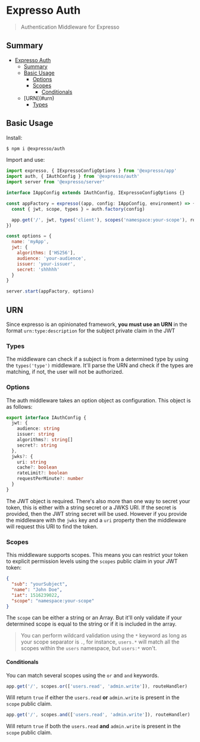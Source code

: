 # Expresso Auth

> Authentication Middleware for Expresso

## Summary

- [Expresso Auth](#expresso-auth)
  - [Summary](#summary)
  - [Basic Usage](#basic-usage)
    - [Options](#options)
    - [Scopes](#scopes)
      - [Conditionals](#conditionals)
  - [URN[(#urn)
    - [Types](#types)

## Basic Usage

Install:

```sh
$ npm i @expresso/auth
```

Import and use:

```js
import expresso, { IExpressoConfigOptions } from '@expresso/app'
import auth, { IAuthConfig } from '@expresso/auth'
import server from '@expresso/server'

interface IAppConfig extends IAuthConfig, IExpressoConfigOptions {}

const appFactory = expresso((app, config: IAppConfig, environment) => {
  const { jwt, scope, types } = auth.factory(config)

  app.get('/', jwt, types('client'), scopes('namespace:your-scope'), routeHandler)
})

const options = {
  name: 'myApp',
  jwt: {
    algorithms: ['HS256'],
    audience: 'your-audience',
    issuer: 'your-issuer',
    secret: 'shhhhh'
  }
}

server.start(appFactory, options)
```

## URN

Since expresso is an opinionated framework, **you must use an URN** in the format `urn:type:description` for the subject private claim in the JWT

### Types

The middleware can check if a subject is from a determined type by using the `types('type')` middleware. It'll parse the URN and check if the types are matching, if not, the user will not be authorized.

### Options

The auth middleware takes an option object as configuration. This object is as follows:

```ts
export interface IAuthConfig {
  jwt: {
    audience: string
    issuer: string
    algorithms?: string[]
    secret?: string
  },
  jwks?: {
    uri: string
    cache?: boolean
    rateLimit?: boolean
    requestPerMinute?: number
  }
}
```

The JWT object is required. There's also more than one way to secret your token, this is either with a string secret or a JWKS URI. If the secret is provided, then the JWT string secret will be used. However if you provide the middleware with the `jwks` key and a `uri` property then the middleware will request this URI to find the token.

### Scopes

This middleware supports scopes. This means you can restrict your token to explicit permission levels using the `scopes` public claim in your JWT token:

```json
{
  "sub": "yourSubject",
  "name": "John Doe",
  "iat": 1516239022,
  "scope": "namespace:your-scope"
}
```

The `scope` can be either a string or an Array. But it'll only validate if your determined scope is equal to the string or if it is included in the array.

> You can perform wildcard validation using the `*` keyword as long as your scope separator is `.`, for instance, `users.*` will match all the scopes within the `users` namespace, but `users:*` won't.

#### Conditionals

You can match several scopes using the `or` and `and` keywords.

```ts
app.get('/', scopes.or(['users.read', 'admin.write']), routeHandler)
```

Will return `true` if either the `users.read` **or** `admin.write` is present in the `scope` public claim.

```ts
app.get('/', scopes.and(['users.read', 'admin.write']), routeHandler)
```

Will return `true` if both the `users.read` **and** `admin.write` is present in the `scope` public claim.
